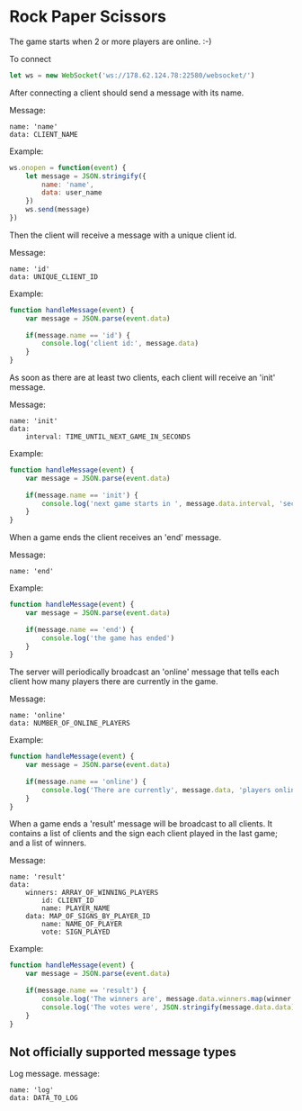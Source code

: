Rock Paper Scissors
===================

The game starts when 2 or more players are online. :-)


To connect
```javascript
let ws = new WebSocket('ws://178.62.124.78:22580/websocket/')
```

After connecting a client should send a message with its name.

Message:
```
name: 'name'
data: CLIENT_NAME
```

Example:
```javascript
ws.onopen = function(event) {
    let message = JSON.stringify({
        name: 'name',
        data: user_name
    })
    ws.send(message)
})
```

Then the client will receive a message with a unique client id.

Message:
```
name: 'id'
data: UNIQUE_CLIENT_ID
```

Example:
```javascript
function handleMessage(event) {
	var message = JSON.parse(event.data)
	
	if(message.name == 'id') {
        console.log('client id:', message.data)
    }
}
```

As soon as there are at least two clients, each client will receive an 'init' message.

Message:
```
name: 'init'
data:
    interval: TIME_UNTIL_NEXT_GAME_IN_SECONDS
```

Example:
```javascript
function handleMessage(event) {
	var message = JSON.parse(event.data)
	
	if(message.name == 'init') {
        console.log('next game starts in ', message.data.interval, 'seconds')
    }
}
```

When a game ends the client receives an 'end' message.

Message:
```
name: 'end'
```

Example:
```javascript
function handleMessage(event) {
	var message = JSON.parse(event.data)
	
	if(message.name == 'end') {
        console.log('the game has ended')
    }
}
```

The server will periodically broadcast an 'online' message that tells each client how many players there are currently in the game.

Message:
```
name: 'online'
data: NUMBER_OF_ONLINE_PLAYERS
```

Example:
```javascript
function handleMessage(event) {
	var message = JSON.parse(event.data)
	
	if(message.name == 'online') {
        console.log('There are currently', message.data, 'players online')
    }
}
```

When a game ends a 'result' message will be broadcast to all clients. It contains a list of clients and the sign each client played in the last game; and a list of winners.

Message:
```
name: 'result'
data: 
    winners: ARRAY_OF_WINNING_PLAYERS
        id: CLIENT_ID
        name: PLAYER_NAME
    data: MAP_OF_SIGNS_BY_PLAYER_ID
        name: NAME_OF_PLAYER
        vote: SIGN_PLAYED
```

Example:
```javascript
function handleMessage(event) {
	var message = JSON.parse(event.data)
	
	if(message.name == 'result') {
        console.log('The winners are', message.data.winners.map(winner => '[id:' + winner.id + ', name:' + winner.name + ']').join(' | '))
        console.log('The votes were', JSON.stringify(message.data.data))
    }
}
```



Not officially supported message types
--------------------------------------
Log message.
message:
```
name: 'log'
data: DATA_TO_LOG
```
